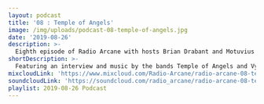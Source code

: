 ```yaml
---
layout: podcast
title: '08 : Temple of Angels'
image: /img/uploads/podcast-08-temple-of-angels.jpg
date: '2019-08-26'
description: >-
  Eighth episode of Radio Arcane with hosts Brian Drabant and Motuvius Rex : Featuring interview of and music by the band Temple Of Angels : Brian Cole of Funeral Party Records also hangs out for commentary : Crackin' some beers with Temple Of Angels and Vyva Melinkolya after their performances : This episode also includes an interview with Vyva Melinkolya and a couple of their songs near the end of the show : Recorded and produced at the non-profit Art Sanctuary in Louisville, KY, Radio Arcane is a collective of Dark Music Specialists that host events, live music and dark arts entertainment.
shortDescription: >-
  Featuring an interview and music by the bands Temple of Angels and Vyva Melinkolya.
mixcloudLink: 'https://www.mixcloud.com/Radio-Arcane/radio-arcane-08-temple-of-angels'
soundcloudLink: 'https://soundcloud.com/radio_arcane/radio-arcane-08-temple-of-angels'
playlist: 2019-08-26 Podcast
---
```

